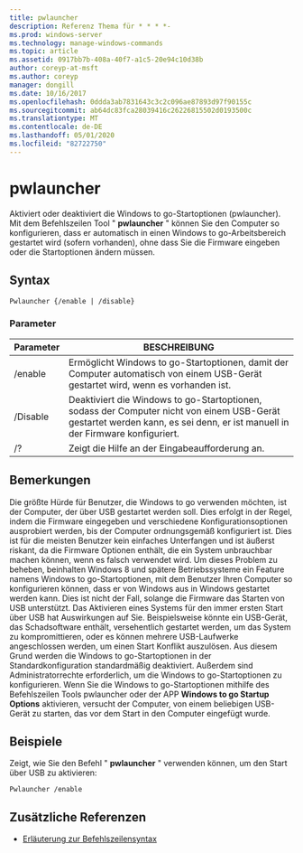```yaml
---
title: pwlauncher
description: Referenz Thema für * * * *-
ms.prod: windows-server
ms.technology: manage-windows-commands
ms.topic: article
ms.assetid: 0917bb7b-408a-40f7-a1c5-20e94c10d38b
author: coreyp-at-msft
ms.author: coreyp
manager: dongill
ms.date: 10/16/2017
ms.openlocfilehash: 0ddda3ab7831643c3c2c096ae87893d97f90155c
ms.sourcegitcommit: ab64dc83fca28039416c26226815502d0193500c
ms.translationtype: MT
ms.contentlocale: de-DE
ms.lasthandoff: 05/01/2020
ms.locfileid: "82722750"
---
```

# <a name="pwlauncher"></a>pwlauncher



Aktiviert oder deaktiviert die Windows to go-Startoptionen (pwlauncher). Mit dem Befehlszeilen Tool " **pwlauncher** " können Sie den Computer so konfigurieren, dass er automatisch in einen Windows to go-Arbeitsbereich gestartet wird (sofern vorhanden), ohne dass Sie die Firmware eingeben oder die Startoptionen ändern müssen.



## <a name="syntax"></a>Syntax

```
Pwlauncher {/enable | /disable}
```

### <a name="parameters"></a>Parameter

|Parameter|BESCHREIBUNG|
|---------|-----------|
|/enable|Ermöglicht Windows to go-Startoptionen, damit der Computer automatisch von einem USB-Gerät gestartet wird, wenn es vorhanden ist.|
|/Disable|Deaktiviert die Windows to go-Startoptionen, sodass der Computer nicht von einem USB-Gerät gestartet werden kann, es sei denn, er ist manuell in der Firmware konfiguriert.|
|/?|Zeigt die Hilfe an der Eingabeaufforderung an.|

## <a name="remarks"></a>Bemerkungen

Die größte Hürde für Benutzer, die Windows to go verwenden möchten, ist der Computer, der über USB gestartet werden soll. Dies erfolgt in der Regel, indem die Firmware eingegeben und verschiedene Konfigurationsoptionen ausprobiert werden, bis der Computer ordnungsgemäß konfiguriert ist. Dies ist für die meisten Benutzer kein einfaches Unterfangen und ist äußerst riskant, da die Firmware Optionen enthält, die ein System unbrauchbar machen können, wenn es falsch verwendet wird. Um dieses Problem zu beheben, beinhalten Windows 8 und spätere Betriebssysteme ein Feature namens Windows to go-Startoptionen, mit dem Benutzer Ihren Computer so konfigurieren können, dass er von Windows aus in Windows gestartet werden kann. Dies ist nicht der Fall, solange die Firmware das Starten von USB unterstützt. Das Aktivieren eines Systems für den immer ersten Start über USB hat Auswirkungen auf Sie. Beispielsweise könnte ein USB-Gerät, das Schadsoftware enthält, versehentlich gestartet werden, um das System zu kompromittieren, oder es können mehrere USB-Laufwerke angeschlossen werden, um einen Start Konflikt auszulösen. Aus diesem Grund werden die Windows to go-Startoptionen in der Standardkonfiguration standardmäßig deaktiviert. Außerdem sind Administratorrechte erforderlich, um die Windows to go-Startoptionen zu konfigurieren. Wenn Sie die Windows to go-Startoptionen mithilfe des Befehlszeilen Tools pwlauncher oder der APP **Windows to go Startup Options** aktivieren, versucht der Computer, von einem beliebigen USB-Gerät zu starten, das vor dem Start in den Computer eingefügt wurde.

## <a name="examples"></a>Beispiele

Zeigt, wie Sie den Befehl " **pwlauncher** " verwenden können, um den Start über USB zu aktivieren:
```
Pwlauncher /enable
```

## <a name="additional-references"></a>Zusätzliche Referenzen

- [Erläuterung zur Befehlszeilensyntax](command-line-syntax-key.md)